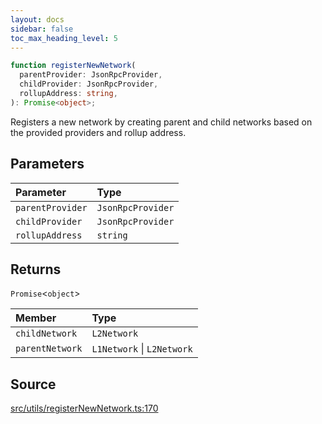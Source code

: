```yaml
---
layout: docs
sidebar: false
toc_max_heading_level: 5
---
```


```ts
function registerNewNetwork(
  parentProvider: JsonRpcProvider,
  childProvider: JsonRpcProvider,
  rollupAddress: string,
): Promise<object>;
```

Registers a new network by creating parent and child networks based on the
provided providers and rollup address.

## Parameters

| Parameter        | Type              |
| :--------------- | :---------------- |
| `parentProvider` | `JsonRpcProvider` |
| `childProvider`  | `JsonRpcProvider` |
| `rollupAddress`  | `string`          |

## Returns

`Promise`\<`object`\>

| Member          | Type                       |
| :-------------- | :------------------------- |
| `childNetwork`  | `L2Network`                |
| `parentNetwork` | `L1Network` \| `L2Network` |

## Source

[src/utils/registerNewNetwork.ts:170](https://github.com/OffchainLabs/arbitrum-orbit-sdk/blob/9d5595a042e42f7d6b9af10a84816c98ea30f330/src/utils/registerNewNetwork.ts#L170)
